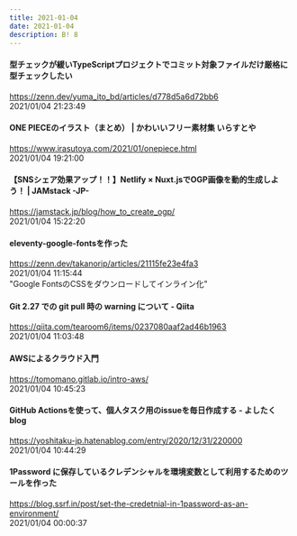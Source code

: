 ```yaml
---
title: 2021-01-04
date: 2021-01-04
description: B! 8
---
```


#### 型チェックが緩いTypeScriptプロジェクトでコミット対象ファイルだけ厳格に型チェックしたい
https://zenn.dev/yuma_ito_bd/articles/d778d5a6d72bb6<br>
2021/01/04 21:23:49<br>


#### ONE PIECEのイラスト（まとめ） | かわいいフリー素材集 いらすとや
https://www.irasutoya.com/2021/01/onepiece.html<br>
2021/01/04 19:21:00<br>


#### 【SNSシェア効果アップ！！】Netlify × Nuxt.jsでOGP画像を動的生成しよう！ | JAMstack -JP-
https://jamstack.jp/blog/how_to_create_ogp/<br>
2021/01/04 15:22:20<br>


#### eleventy-google-fontsを作った
https://zenn.dev/takanorip/articles/21115fe23e4fa3<br>
2021/01/04 11:15:44<br>
"Google FontsのCSSをダウンロードしてインライン化"


#### Git 2.27 での git pull 時の warning について - Qiita
https://qiita.com/tearoom6/items/0237080aaf2ad46b1963<br>
2021/01/04 11:03:48<br>


#### AWSによるクラウド入門
https://tomomano.gitlab.io/intro-aws/<br>
2021/01/04 10:45:23<br>


#### GitHub Actionsを使って、個人タスク用のissueを毎日作成する - よしたく blog
https://yoshitaku-jp.hatenablog.com/entry/2020/12/31/220000<br>
2021/01/04 10:44:29<br>


#### 1Password に保存しているクレデンシャルを環境変数として利用するためのツールを作った
https://blog.ssrf.in/post/set-the-credetnial-in-1password-as-an-environment/<br>
2021/01/04 00:00:37<br>


